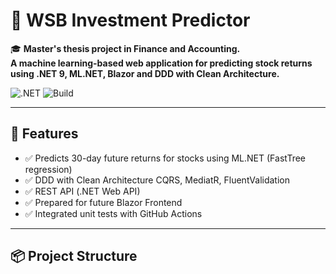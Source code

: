 # 🧠 WSB Investment Predictor

🎓 **Master's thesis project in Finance and Accounting.**  
**A machine learning-based web application for predicting stock returns using .NET 9, ML.NET, Blazor and DDD with Clean Architecture.**

![.NET](https://img.shields.io/badge/.NET-9.0-blueviolet)
![Build](https://github.com/Bodzioss/WSBInvestmentPredictor/actions/workflows/ci.yml/badge.svg)

---

## 🚀 Features

- ✅ Predicts 30-day future returns for stocks using ML.NET (FastTree regression)
- ✅ DDD with Clean Architecture CQRS, MediatR, FluentValidation
- ✅ REST API (.NET Web API)
- ✅ Prepared for future Blazor Frontend
- ✅ Integrated unit tests with GitHub Actions

---

## 📦 Project Structure

